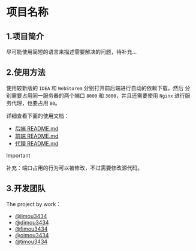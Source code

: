 # 项目名称

## 1.项目简介

尽可能使用简短的语言来描述需要解决的问题，待补充...

## 2.使用方法

使用较新版的 `IDEA` 和 `WebStorem` 分别打开前后端进行自动的依赖下载，然后
分别需要占用同一服务器的两个端口 `8000` 和 `3000`，并且还需要使用 `Nginx` 进行服务代理，也要占用 `80`。

详细查看下面的使用文档：

- [后端 README.md](./work-user-centre-backend/README.md)
- [前端 README.md](./work-user-centre-frontend/README.md)
- [代理 README.md](./work-user-centre-proxy/README.md)

> [!IMPORTANT]
>
> 补充：端口占用的行为可以被修改，不过需要修改源代码。

## 3.开发团队

The project by work：
- [@limou3434](...)
- [@dimou3434](...)
- [@fimou3434](...)
- [@oimou3434](...)
- [@timou3434](...)


